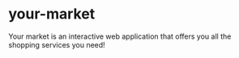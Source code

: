# your-market
Your market is an interactive web application that offers you all the shopping services you need!

